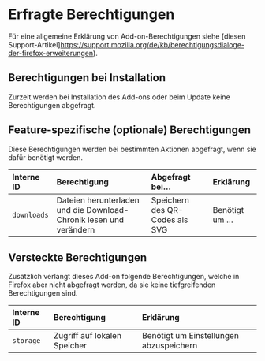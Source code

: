 # Erfragte Berechtigungen

Für eine allgemeine Erklärung von Add-on-Berechtigungen siehe [diesen Support-Artikel]https://support.mozilla.org/de/kb/berechtigungsdialoge-der-firefox-erweiterungen).

## Berechtigungen bei Installation

Zurzeit werden bei Installation des Add-ons oder beim Update keine Berechtigungen abgefragt.

## Feature-spezifische (optionale) Berechtigungen

Diese Berechtigungen werden bei bestimmten Aktionen abgefragt, wenn sie dafür benötigt werden.

| Interne ID  | Berechtigung                                                       | Abgefragt bei…                 | Erklärung     |
|:------------|:-------------------------------------------------------------------|:-------------------------------|:--------------|
| `downloads` | Dateien herunterladen und die Download-Chronik lesen und verändern | Speichern des QR-Codes als SVG | Benötigt um … |

## Versteckte Berechtigungen

Zusätzlich verlangt dieses Add-on folgende Berechtigungen, welche in Firefox aber nicht abgefragt werden, da sie keine tiefgreifenden Berechtigungen sind.

| Interne ID | Berechtigung                 | Erklärung                               |
|:-----------|:-----------------------------|:----------------------------------------|
| `storage`  | Zugriff auf lokalen Speicher | Benötigt um Einstellungen abzuspeichern |
